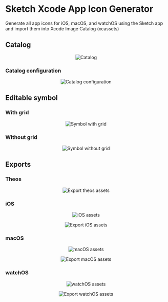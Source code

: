 # Sketch Xcode App Icon Generator
Generate all app icons for iOS, macOS, and watchOS using the Sketch app and import them into Xcode Image Catalog (xcassets)

## Catalog
<p align="center">
  <img src="/Assets/Catalog.png" alt="Catalog">
</p>

### Catalog configuration
<p align="center">
  <img src="/Assets/AllSizes.png" alt="Catalog configuration">
</p>

## Editable symbol

### With grid
<p align="center">
  <img src="/Assets/SymbolWithGrid.png" alt="Symbol with grid">
</p>

### Without grid
<p align="center">
  <img src="/Assets/SymbolWithoutGrid.png" alt="Symbol without grid">
</p>

## Exports

### Theos
<p align="center">
  <img src="/Assets/TheosExport.png" alt="Export theos assets">
</p>

### iOS
<p align="center">
  <img src="/Assets/iOS.png" alt="iOS assets">
</p>

<p align="center">
  <img src="/Assets/iOSExport.png" alt="Export iOS assets">
</p>


### macOS
<p align="center">
  <img src="/Assets/macOS.png" alt="macOS assets">
</p>
<p align="center">
  <img src="/Assets/macOSExport.png" alt="Export macOS assets">
</p>


### watchOS
<p align="center">
  <img src="/Assets/watchOS.png" alt="watchOS assets">
</p>
<p align="center">
  <img src="/Assets/watchOSExport.png" alt="Export watchOS assets">
</p>
